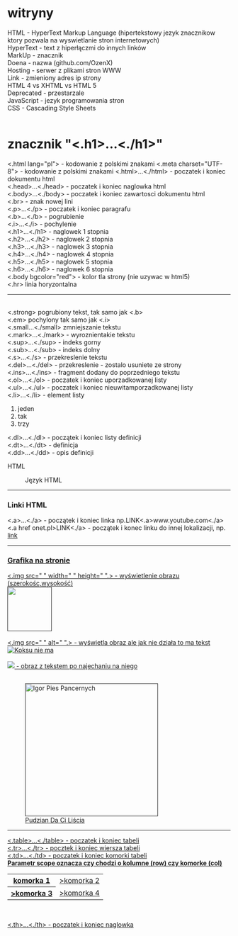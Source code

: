 # witryny
HTML - HyperText Markup Language (hipertekstowy jezyk znacznikow ktory pozwala na wyswietlanie stron internetowych)<br>
HyperText - text z hiperłączmi do innych linków<br>
MarkUp - znacznik<br>
Doena - nazwa (github.com/OzenX)<br>
Hosting - serwer z plikami stron WWW<br>
Link - zmieniony adres ip strony <br>
HTML 4 vs XHTML vs HTML 5<br>
Deprecated - przestarzale <br>
JavaScript - jezyk programowania stron<br>
CSS - Cascading Style Sheets<br>
<br>
<h1>znacznik "<.h1>...<./h1>"</h1>
<.html lang="pl"> - kodowanie z polskimi znakami 
<.meta charset="UTF-8"> - kodowanie z polskimi znakami
<.html>...<./html> - poczatek i koniec dokumentu html<br>
<.head>...<./head> - poczatek i koniec naglowka html<br>
<.body>...<./body> - poczatek i koniec zawartosci dokumentu html<br>
<.br> - znak nowej lini<br>
<.p>...<./p> - poczatek i koniec paragrafu<br>
<.b>...<./b> - pogrubienie<br>
<.i>...<./i> - pochylenie <br>
<.h1>...<./h1> - naglowek 1 stopnia<br>
<.h2>...<./h2> - naglowek 2 stopnia<br>
<.h3>...<./h3> - naglowek 3 stopnia<br>
<.h4>...<./h4> - naglowek 4 stopnia<br>
<.h5>...<./h5> - naglowek 5 stopnia<br>
<.h6>...<./h6> - naglowek 6 stopnia<br>
<.body bgcolor="red"> - kolor tla strony (nie uzywac w html5)<br>
<.hr> linia horyzontalna <hr><br>
<.strong> pogrubiony tekst, tak samo jak <.b><br>
<.em> pochylony tak samo jak <.i><br>
<.small...<./small> zmniejszanie tekstu<br>
<.mark>...<./mark> - wyroznientakie tekstu<br>
<.sup>...<./sup> - indeks gorny<br>
<.sub>...<./sub> - indeks dolny<br>
<.s>...<./s> - przekreslenie tekstu<br>
<.del>...<./del> - przekreslenie - zostalo usuniete ze strony<br>
<.ins>...<./ins> - fragment dodany do poprzedniego tekstu<br>
<.ol>...<./ol> - poczatek i koniec uporzadkowanej listy<br>
<.ul>...<./ul> - poczatek i koniec nieuwitamporzadkowanej listy<br>
<.li>...<./li> - element listy<br>

<ol>
  <li>jeden</li>
  <li>tak</li>
  <li>trzy</li>
</ol>

<.dl>...<./dl> - początek i koniec listy definicji<br>
<.dt>...<./dt> - definicja<br>
<.dd>...<./dd> - opis definicji

<dl>
  <dt>HTML</dl>
  <dd>Język HTML</dd>
  </dl>
<hr>
  <h3>Linki HTML</h3> 
<.a>...<./a> - początek i koniec linka np.LINK<.a>www.youtube.com<./a><br>
<.a href onet.pl>LINK<./a> - początek i konec linku do innej lokalizacji, np. <a href onet.pl>link<br>
<hr>
<h3>Grafika na stronie </h3>
  <.img src=" " width=" " height=" ".> - wyświetlenie obrazu (szerokośc,wysokość) <br>
  <img src="https://glamrap.pl/wp-content/uploads/2012/12/E9_safe_image-400x240.jpg" height="100" widtg="100"> <br>
    <br>
  <.img src=" " alt=" ".> - wyświetla obraz ale jak nie działa to ma tekst <br>
  <img src="fsafsafsaf.com" alt="Koksu nie ma"> <br>
  <br>
  <img src=" " title=" ".> - obraz z tekstem po najechaniu na niego <br>
  <br>
  <figure>  
   <img src="https://robik.radom.pl/8986-large_default/pajac-pajacyk-bawelniany-zolty-w-pasy-wzor-302k.jpg" height="300" widtg="300" title="Igor Pies Pancernych"> <br>
    <figcaption>Pudzian Da Ci Liścia</figurecaption>
    </figure>
    <hr>
<.table>...<./table> - poczatek i koniec tabeli <br>
<.tr>...<./tr> - pocztek i koniec wiersza tabeli <br>
<.td>...<./td> - poczatek i koniec komorki tabeli <br>
  <strong>Parametr scope oznacza czy chodzi o kolumne (row) czy komorke (col)</strong><br>

 <table>
   <tr>
     <th scope="col">komorka 1</th>
     <td scope="col">>komorka 2</td>
   </tr>
   <tr>
     <th scope="row">>komorka 3</th>
     <td scope="row">>komorka 4</td>
   </tr>
  </table>
  <br>

<.th>...<./th> - poczatek i koniec naglowka
    
